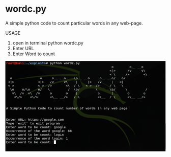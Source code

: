 # wordc.py
A simple python code to count particular words in any web-page.

USAGE
1. open in terminal python wordc.py
2. Enter URL
3. Enter Word to count


![picture](wordc/wordC.PNG)
